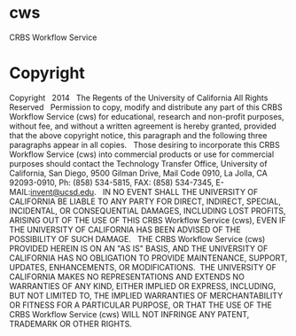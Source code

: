 cws
===

CRBS Workflow Service



Copyright
=========
Copyright   2014   The Regents of the University of California
All Rights Reserved
 
Permission to copy, modify and distribute any part of this CRBS Workflow Service (cws) for educational, research and non-profit purposes, without fee, and without a written agreement is hereby granted, provided that the above copyright notice, this paragraph and the following three paragraphs appear in all copies.
 
Those desiring to incorporate this CRBS Workflow Service (cws) into commercial products or use for commercial purposes should contact the Technology Transfer Office, University of California, San Diego, 9500 Gilman Drive, Mail Code 0910, La Jolla, CA 92093-0910, Ph: (858) 534-5815, FAX: (858) 534-7345, E-MAIL:invent@ucsd.edu.
 
IN NO EVENT SHALL THE UNIVERSITY OF CALIFORNIA BE LIABLE TO ANY PARTY FOR DIRECT, INDIRECT, SPECIAL, INCIDENTAL, OR CONSEQUENTIAL DAMAGES, INCLUDING LOST PROFITS, ARISING OUT OF THE USE OF THIS CRBS Workflow Service (cws), EVEN IF THE UNIVERSITY OF CALIFORNIA HAS BEEN ADVISED OF THE POSSIBILITY OF SUCH DAMAGE.
 
THE CRBS Workflow Service (cws) PROVIDED HEREIN IS ON AN "AS IS" BASIS, AND THE UNIVERSITY OF CALIFORNIA HAS NO OBLIGATION TO PROVIDE MAINTENANCE, SUPPORT, UPDATES, ENHANCEMENTS, OR MODIFICATIONS.  THE UNIVERSITY OF CALIFORNIA MAKES NO REPRESENTATIONS AND EXTENDS NO WARRANTIES OF ANY KIND, EITHER IMPLIED OR EXPRESS, INCLUDING, BUT NOT LIMITED TO, THE IMPLIED WARRANTIES OF MERCHANTABILITY OR FITNESS FOR A PARTICULAR PURPOSE, OR THAT THE USE OF THE CRBS Workflow Service (cws) WILL NOT INFRINGE ANY PATENT, TRADEMARK OR OTHER RIGHTS. 
